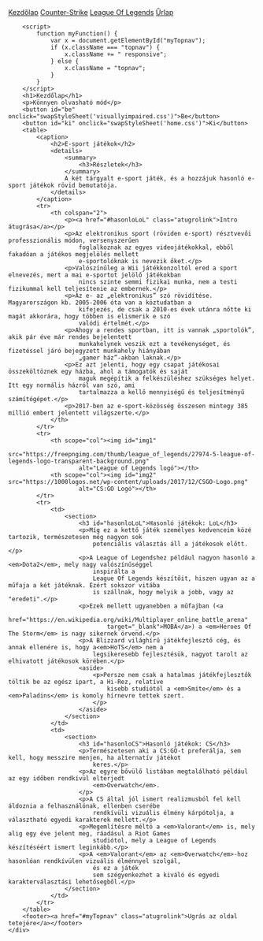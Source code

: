 <!DOCTYPE html>
<html lang="hu">

<head>
    <meta charset="UTF-8">
    <meta name="viewport" content="width=device-width, initial-scale=1.0,user-scalable=yes">
    <title>Felfutó sportunkról - Az e-sportról</title>
    <link id="home" rel="stylesheet" href="home.css">
    <link rel="stylesheet" media="print" href="print.css">
    <script>
        function swapStyleSheet(sheet)
        {
          document.getElementById('home').setAttribute('href',sheet);
        }
        </script>
</head>

<body>
    <div class="homebg">
        <div class="topnav" id="myTopnav">
            <nav>
                <a class="active" href="index.html">Kezdőlap</a>
                <a href="cs.html">Counter-Strike</a>
                <a href="lol.html">League Of Legends</a>
                <a href="urlap.html">Űrlap</a>
                <a href="javascript:void(0);" class="icon" onclick="myFunction()"></a>
            </nav>
        </div>

        <script>
            function myFunction() {
                var x = document.getElementById("myTopnav");
                if (x.className === "topnav") {
                    x.className += " responsive";
                } else {
                    x.className = "topnav";
                }
            }
        </script>
        <h1>Kezdőlap</h1>
        <p>Könnyen olvasható mód</p>
        <button id="be" onclick="swapStyleSheet('visuallyimpaired.css')">Be</button>
        <button id="ki" onclick="swapStyleSheet('home.css')">Ki</button>
        <table>
            <caption>
                <h2>E-sport játékok</h2>
                <details>
                    <summary>
                        <h3>Részletek</h3>
                    </summary>
                    A két tárgyalt e-sport játék, és a hozzájuk hasonló e-sport játékok rövid bemutatója.
                </details>
            </caption>
            <tr>
                <th colspan="2">
                    <p><a href="#hasonloLoL" class="atugrolink">Intro átugrása</a></p>
                    <p>Az elektronikus sport (röviden e-sport) résztvevői professzionális módon, versenyszerűen
                        foglalkoznak az egyes videojátékokkal, ebből fakadóan a játékos megjelölés mellett
                        e-sportolóknak is nevezik őket.</p>
                    <p>Valószínűleg a Wii játékkonzoltól ered a sport elnevezés, mert a mai e-sportot jelölő játékokban
                        nincs szinte semmi fizikai munka, nem a testi fizikummal kell teljesítenie az embernek.</p>
                    <p>Az e- az „elektronikus” szó rövidítése. Magyarországon kb. 2005-2006 óta van a köztudatban a
                        kifejezés, de csak a 2010-es évek utánra nőtte ki magát akkorára, hogy többen is elismerik e szó
                        valódi értelmét.</p>
                    <p>Ahogy a rendes sportban, itt is vannak „sportolók”, akik pár éve már rendes bejelentett
                        munkahelynek veszik ezt a tevékenységet, és fizetéssel járó bejegyzett munkahely hiányában
                        „gamer ház”-akban laknak.</p>
                    <p>Ez azt jelenti, hogy egy csapat játékosai összeköltöznek egy házba, ahol a támogatók és saját
                        maguk megépítik a felkészüléshez szükséges helyet. Itt egy normális házról van szó, ami
                        tartalmazza a kellő mennyiségű és teljesítményű számítógépet.</p>
                    <p>2017-ben az e-sport-közösség összesen mintegy 385 millió embert jelentett világszerte.</p>
                </th>
            </tr>
            <tr>
                <th scope="col"><img id="img1"
                        src="https://freepngimg.com/thumb/league_of_legends/27974-5-league-of-legends-logo-transparent-background.png"
                        alt="League of Legends logó"></th>
                <th scope="col"><img id="img2" src="https://1000logos.net/wp-content/uploads/2017/12/CSGO-Logo.png"
                        alt="CS:GO Logó"></th>
            </tr>
            <tr>
                <td>
                    <section>
                        <h3 id="hasonloLoL">Hasonló játékok: LoL</h3>
                        <p>Míg ez a kettő játék személyes kedvenceim közé tartozik, természetesen még nagyon sok
                            potenciális választás áll a játékosok előtt.</p>
                        <p>A League of Legendshez például nagyon hasonló a <em>Dota2</em>, mely nagy valószínűséggel
                            inspirálta a
                            League Of Legends készítőit, hiszen ugyan az a műfaja a két játéknak. Ezért sokszor vitába
                            is szállnak, hogy melyik a jobb, vagy az "eredeti".</p>
                        <p>Ezek mellett ugyanebben a műfajban (<a
                                href="https://en.wikipedia.org/wiki/Multiplayer_online_battle_arena"
                                target="_blank">MOBA</a>) a <em>Heroes Of The Storm</em> is nagy sikernek örvend.</p>
                        <p>A Blizzard világhírű játékfejlesztő cég, és annak ellenére is, hogy a<em>HoTS</em> nem a
                            legsikeresebb fejlesztésük, nagyot tarolt az elhivatott játékosok körében.</p>
                        <aside>
                            <p>Persze nem csak a hatalmas játékfejlesztők töltik be az egész ipart, a Hi-Rez, relatíve
                                kisebb studiótól a <em>Smite</em> és a <em>Paladins</em> is komoly hírnevre tettek szert.
                            </p>
                        </aside>
                    </section>
                </td>
                <td>
                    <section>
                        <h3 id="hasonloCS">Hasonló játékok: CS</h3>
                        <p>Természetesen aki a CS:GO-t preferálja, sem kell, hogy messzire menjen, ha alternatív játékot
                            keres.</p>
                        <p>Az egyre bővülő listában megtalálható például az egy időben rendkívül elterjedt
                            <em>Overwatch</em>.
                        </p>
                        <p>A CS által jól ismert realizmusból fel kell áldoznia a felhasználónak, ellenben cserébe
                            rendkívüli vizuális élmény kárpótolja, a választható egyedi karakterek mellett.</p>
                        <p>Megemlítésre méltó a <em>Valorant</em> is, mely alig egy éve jelent meg, ráadásul a Riot Games
                            studiótol, mely a League of Legends készítéséért ismert leginkább.</p>
                        <p>A <em>Valorant</em> az <em>Overwatch</em>-hoz hasonlóan rendkívülen vizuális élménnyel szolgál,
                            és ez a játék
                            sem szégyenkezhet a kiváló és egyedi karakterválasztási lehetősegből.</p>
                    </section>
                </td>
            </tr>
        </table>
        <footer><a href="#myTopnav" class="atugrolink">Ugrás az oldal tetejére</a></footer>
    </div>
</body>
